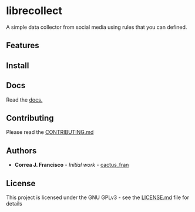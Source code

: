 # librecollect

A simple data collector from social media using rules that you can defined.

## Features

## Install

## Docs

Read the [docs.](https://)

## Contributing

Please read the [CONTRIBUTING.md](https://)

## Authors

* **Correa J. Francisco** - *Initial work* - [cactus_fran](https://twitter.com/cactus_fran)

## License

This project is licensed under the GNU GPLv3 - see the [LICENSE.md](https://) file for details



